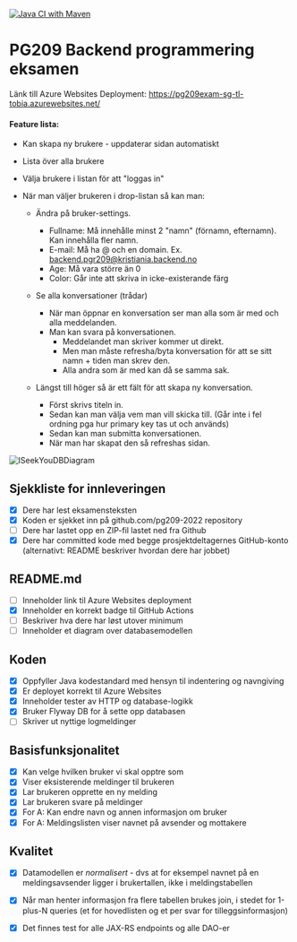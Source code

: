 [![Java CI with Maven](https://github.com/kristiania-pgr209-2022/pg209exam-TobiasLiu1990/actions/workflows/maven.yml/badge.svg)](https://github.com/kristiania-pgr209-2022/pg209exam-TobiasLiu1990/actions/workflows/maven.yml)

# PG209 Backend programmering eksamen

Länk till Azure Websites Deployment: https://pg209exam-sg-tl-tobia.azurewebsites.net/

#### Feature lista:
* Kan skapa ny brukere - uppdaterar sidan automatiskt
* Lista över alla brukere
* Välja brukere i listan för att "loggas in"

* När man väljer brukeren i drop-listan så kan man:
  * Ändra på bruker-settings.
    * Fullname: Må innehålle minst 2 "namn" (förnamn, efternamn). Kan innehålla fler namn.
    * E-mail: Må ha @ och en domain. Ex. backend.pgr209@kristiania.backend.no
    * Age: Må vara större än 0
    * Color: Går inte att skriva in icke-existerande färg

  * Se alla konversationer (trådar)
    * När man öppnar en konversation ser man alla som är med och alla meddelanden.
    * Man kan svara på konversationen.
      * Meddelandet man skriver kommer ut direkt.
      * Men man måste refresha/byta konversation för att se sitt namn + tiden man skrev den.
      * Alla andra som är med kan då se samma sak.
      
  * Längst till höger så är ett fält för att skapa ny konversation.
    * Först skrivs titeln in.
    * Sedan kan man välja vem man vill skicka till. (Går inte i fel ordning pga hur primary key tas ut och används)
    * Sedan kan man submitta konversationen.
    * När man har skapat den så refreshas sidan.

![ISeekYouDBDiagram](https://user-images.githubusercontent.com/95290084/202867639-c79f881b-6ddc-4c26-a6f1-333da9d74a7f.png)



## Sjekkliste for innleveringen

* [x] Dere har lest eksamensteksten
* [x] Koden er sjekket inn på github.com/pg209-2022 repository
* [ ] Dere har lastet opp en ZIP-fil lastet ned fra Github
* [x] Dere har committed kode med begge prosjektdeltagernes GitHub-konto (alternativt: README beskriver hvordan dere har jobbet)

## README.md

* [ ] Inneholder link til Azure Websites deployment
* [x] Inneholder en korrekt badge til GitHub Actions
* [ ] Beskriver hva dere har løst utover minimum
* [ ] Inneholder et diagram over databasemodellen

## Koden

* [x] Oppfyller Java kodestandard med hensyn til indentering og navngiving
* [x] Er deployet korrekt til Azure Websites
* [x] Inneholder tester av HTTP og database-logikk
* [x] Bruker Flyway DB for å sette opp databasen
* [ ] Skriver ut nyttige logmeldinger

## Basisfunksjonalitet

* [x] Kan velge hvilken bruker vi skal opptre som
* [x] Viser eksisterende meldinger til brukeren
* [x] Lar brukeren opprette en ny melding
* [x] Lar brukeren svare på meldinger
* [x] For A: Kan endre navn og annen informasjon om bruker
* [x] For A: Meldingslisten viser navnet på avsender og mottakere

## Kvalitet

* [x] Datamodellen er *normalisert* - dvs at for eksempel navnet på en meldingsavsender ligger i brukertallen, ikke i meldingstabellen
* [x] Når man henter informasjon fra flere tabellen brukes join, i stedet for 1-plus-N queries (et for hovedlisten og et per svar for tilleggsinformasjon)
* [x] Det finnes test for alle JAX-RS endpoints og alle DAO-er

